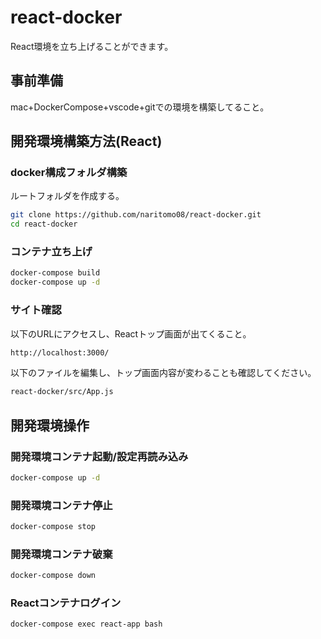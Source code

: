 # react-docker

React環境を立ち上げることができます。

## 事前準備

mac+DockerCompose+vscode+gitでの環境を構築してること。

## 開発環境構築方法(React)

### docker構成フォルダ構築

ルートフォルダを作成する。

```bash
git clone https://github.com/naritomo08/react-docker.git
cd react-docker
```

### コンテナ立ち上げ

```bash
docker-compose build
docker-compose up -d
```

### サイト確認

以下のURLにアクセスし、Reactトップ画面が出てくること。

```bash
http://localhost:3000/
```

以下のファイルを編集し、トップ画面内容が変わることも確認してください。

```bash
react-docker/src/App.js
```

## 開発環境操作

### 開発環境コンテナ起動/設定再読み込み

```bash
docker-compose up -d
```

### 開発環境コンテナ停止

```bash
docker-compose stop
```

### 開発環境コンテナ破棄

```bash
docker-compose down
```

### Reactコンテナログイン

```bash
docker-compose exec react-app bash
```
